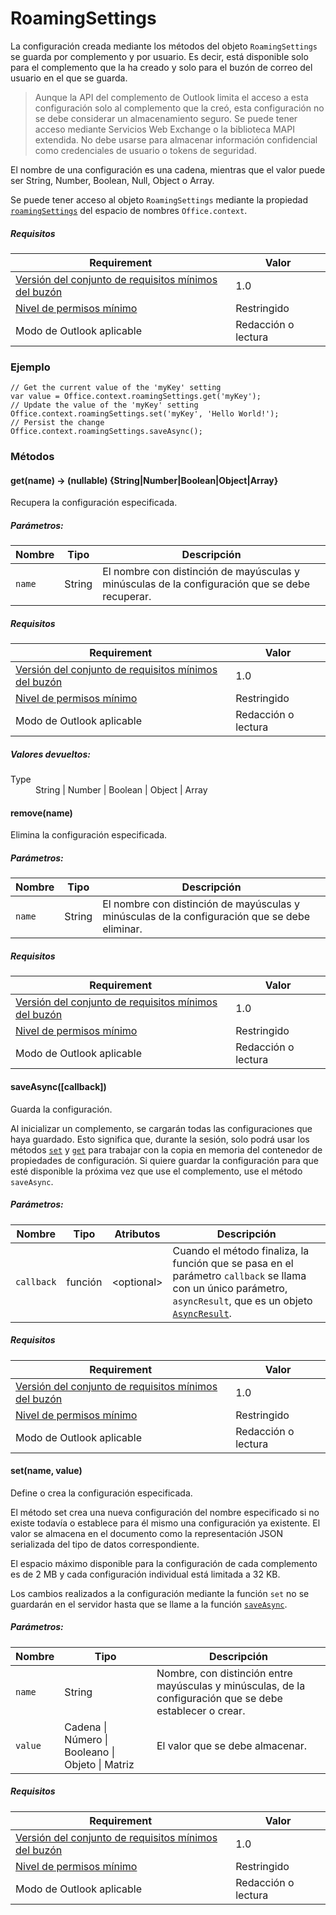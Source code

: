 

# <a name="roamingsettings"></a>RoamingSettings

La configuración creada mediante los métodos del objeto `RoamingSettings` se guarda por complemento y por usuario. Es decir, está disponible solo para el complemento que la ha creado y solo para el buzón de correo del usuario en el que se guarda.

> Aunque la API del complemento de Outlook limita el acceso a esta configuración solo al complemento que la creó, esta configuración no se debe considerar un almacenamiento seguro. Se puede tener acceso mediante Servicios Web Exchange o la biblioteca MAPI extendida. No debe usarse para almacenar información confidencial como credenciales de usuario o tokens de seguridad.

El nombre de una configuración es una cadena, mientras que el valor puede ser String, Number, Boolean, Null, Object o Array.

Se puede tener acceso al objeto `RoamingSettings` mediante la propiedad [`roamingSettings`](Office.context.md#roamingsettings-roamingsettings) del espacio de nombres `Office.context`.

##### <a name="requirements"></a>Requisitos

|Requirement| Valor|
|---|---|
|[Versión del conjunto de requisitos mínimos del buzón](./tutorial-api-requirement-sets.md)| 1.0|
|[Nivel de permisos mínimo](../../docs/outlook/understanding-outlook-add-in-permissions.md)| Restringido|
|Modo de Outlook aplicable| Redacción o lectura|

### <a name="example"></a>Ejemplo

```
// Get the current value of the 'myKey' setting
var value = Office.context.roamingSettings.get('myKey');
// Update the value of the 'myKey' setting
Office.context.roamingSettings.set('myKey', 'Hello World!');
// Persist the change
Office.context.roamingSettings.saveAsync();
```

### <a name="methods"></a>Métodos

####  <a name="get(name)-→-(nullable)-{string|number|boolean|object|array}"></a>get(name) → (nullable) {String|Number|Boolean|Object|Array}

Recupera la configuración especificada.

##### <a name="parameters:"></a>Parámetros:

|Nombre| Tipo| Descripción|
|---|---|---|
|`name`| String|El nombre con distinción de mayúsculas y minúsculas de la configuración que se debe recuperar.|

##### <a name="requirements"></a>Requisitos

|Requirement| Valor|
|---|---|
|[Versión del conjunto de requisitos mínimos del buzón](./tutorial-api-requirement-sets.md)| 1.0|
|[Nivel de permisos mínimo](../../docs/outlook/understanding-outlook-add-in-permissions.md)| Restringido|
|Modo de Outlook aplicable| Redacción o lectura|

##### <a name="returns:"></a>Valores devueltos:

<dl class="param-type">

<dt>Type</dt>

<dd>String | Number | Boolean | Object | Array</dd>

</dl>

####  <a name="remove(name)"></a>remove(name)

Elimina la configuración especificada.

##### <a name="parameters:"></a>Parámetros:

|Nombre| Tipo| Descripción|
|---|---|---|
|`name`| String|El nombre con distinción de mayúsculas y minúsculas de la configuración que se debe eliminar.|

##### <a name="requirements"></a>Requisitos

|Requirement| Valor|
|---|---|
|[Versión del conjunto de requisitos mínimos del buzón](./tutorial-api-requirement-sets.md)| 1.0|
|[Nivel de permisos mínimo](../../docs/outlook/understanding-outlook-add-in-permissions.md)| Restringido|
|Modo de Outlook aplicable| Redacción o lectura|
####  <a name="saveasync([callback])"></a>saveAsync([callback])

Guarda la configuración.

Al inicializar un complemento, se cargarán todas las configuraciones que haya guardado. Esto significa que, durante la sesión, solo podrá usar los métodos [`set`](RoamingSettings.md#setname-value) y [`get`](RoamingSettings.md#getname--nullable-stringnumberbooleanobjectarray) para trabajar con la copia en memoria del contenedor de propiedades de configuración. Si quiere guardar la configuración para que esté disponible la próxima vez que use el complemento, use el método `saveAsync`.

##### <a name="parameters:"></a>Parámetros:

|Nombre| Tipo| Atributos| Descripción|
|---|---|---|---|
|`callback`| función| &lt;optional&gt;|Cuando el método finaliza, la función que se pasa en el parámetro `callback` se llama con un único parámetro, `asyncResult`, que es un objeto [`AsyncResult`](simple-types.md#asyncresult). |

##### <a name="requirements"></a>Requisitos

|Requirement| Valor|
|---|---|
|[Versión del conjunto de requisitos mínimos del buzón](./tutorial-api-requirement-sets.md)| 1.0|
|[Nivel de permisos mínimo](../../docs/outlook/understanding-outlook-add-in-permissions.md)| Restringido|
|Modo de Outlook aplicable| Redacción o lectura|
####  <a name="set(name,-value)"></a>set(name, value)

Define o crea la configuración especificada.

El método set crea una nueva configuración del nombre especificado si no existe todavía o establece para él mismo una configuración ya existente. El valor se almacena en el documento como la representación JSON serializada del tipo de datos correspondiente.

El espacio máximo disponible para la configuración de cada complemento es de 2 MB y cada configuración individual está limitada a 32 KB.

Los cambios realizados a la configuración mediante la función `set` no se guardarán en el servidor hasta que se llame a la función [`saveAsync`](RoamingSettings.md#saveasynccallback).

##### <a name="parameters:"></a>Parámetros:

|Nombre| Tipo| Descripción|
|---|---|---|
|`name`| String|Nombre, con distinción entre mayúsculas y minúsculas, de la configuración que se debe establecer o crear.|
|`value`| Cadena &#124; Número &#124; Booleano &#124; Objeto &#124; Matriz|El valor que se debe almacenar.|

##### <a name="requirements"></a>Requisitos

|Requirement| Valor|
|---|---|
|[Versión del conjunto de requisitos mínimos del buzón](./tutorial-api-requirement-sets.md)| 1.0|
|[Nivel de permisos mínimo](../../docs/outlook/understanding-outlook-add-in-permissions.md)| Restringido|
|Modo de Outlook aplicable| Redacción o lectura|

